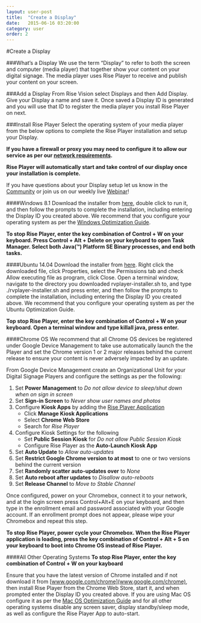 ```yaml
---
layout: user-post
title:  "Create a Display"
date:   2015-06-16 03:20:00
category: user
order: 2
---
```

#Create a Display

###What’s a Display
We use the term “Display” to refer to both the screen and computer (media player) that together show your content on your digital signage. The media player uses Rise Player to receive and publish your content on your screen.

###Add a Display
From Rise Vision select Displays and then Add Display. Give your Display a name and save it. Once saved a Display ID is generated and you will use that ID to register the media player you install Rise Player on next.

###Install Rise Player
Select the operating system of your media player from the below options to complete the Rise Player installation and setup your Display. 

**If you have a firewall or proxy you may need to configure it to allow our service as per our [network requirements](user/advanced/display/network-requirements).**

**Rise Player will automatically start and take control of our display once your installation is complete.**

If you have questions about your Display setup let us know in the [Community](community.risevision.com) or join us on our weekly live [Webinar](risevision.com/webinars)!

####Windows 8.1
Download the installer from [here](http://install-versions.risevision.com/rvplayer-installer.exe), double click to run it, and then follow the prompts to complete the installation, including entering the Display ID you created above. We recommend that you configure your operating system as per the [Windows Optimization Guide](user/advanced/display/chrome-player-windows).

**To stop Rise Player, enter the key combination of Control + W on your keyboard. Press Control + Alt + Delete on your keyboard to open Task Manager. Select both Java(™) Platform SE Binary processes, and end both tasks.**

####Ubuntu 14.04
Download the installer from [here](http://install-versions.risevision.com/rvplayer-installer.sh). Right click the downloaded file, click Properties, select the Permissions tab and check Allow executing file as program, click Close. Open a terminal window, navigate to the directory you downloaded rvplayer-installer.sh to, and type ./rvplayer-installer.sh and press enter, and then follow the prompts to complete the installation, including entering the Display ID you created above. We recommend that you configure your operating system as per the Ubuntu Optimization Guide.

**Top stop Rise Player, enter the key combination of Control + W on your keyboard. Open a terminal window and type killall java, press enter.**

####Chrome OS
We recommend that all Chrome OS devices be registered under Google Device Management to take use automatically launch the the Player and set the Chrome version 1 or 2 major releases behind the current release to ensure your content is never adversely impacted by an update.

From Google Device Management create an Organizational Unit for your Digital Signage Players and configure the settings as per the following:
1. Set **Power Management** to *Do not allow device to sleep/shut down when on sign in screen*
2. Set **Sign-in Screen** to *Never show user names and photos*
3. Configure **Kiosk Apps** by adding the [Rise Player Application](https://chrome.google.com/webstore/detail/rise-vision-chrome-app-pl/mfpgpdablffhbfofnhlpgmokokbahooi)
	* Click **Manage Kiosk Applications**
	* Select **Chrome Web Store**
	* Search for *Rise Player*
4. Configure Kiosk Settings for the following
	* Set **Public Session Kiosk** for *Do not allow Public Session Kiosk*
	* Configure Rise Player as the **Auto-Launch Kiosk App** 
5. Set **Auto Update** to *Allow auto-updates*
6. Set **Restrict Google Chrome version to at most** to one or two versions behind the current version
7. Set **Randomly scatter auto-updates over** to *None*
8. Set **Auto reboot after updates** to *Disallow auto-reboots*
9. Set **Release Channel** to *Move to Stable Channel*

Once configured, power on your Chromebox, connect it to your network, and at the login screen press Control+Alt+E on your keyboard, and then type in the enrollment email and password associated with your Google account. If an enrollment prompt does not appear, please wipe your Chromebox and repeat this step.

**To stop Rise Player, power cycle your Chromebox. When the Rise Player application is loading, press the key combination of Control + Alt + S on your keyboard to boot into Chrome OS instead of Rise Player.**

####All Other Operating Systems
**To stop Rise Player, enter the key combination  of Control + W on your kayboard**

Ensure that you have the latest version of Chrome installed and if not download it from [www.google.com/chrome](www.google.com/chrome), then install Rise Player from the Chrome Web Store, start it, and when prompted enter the Display ID you created above. If you are using Mac OS configure it as per the [Mac OS Optimization Guide](user/advanced/display/chrome-player-mac) and for all other operating systems disable any screen saver, display standby/sleep mode, as well as configure the Rise Player App to auto-start.